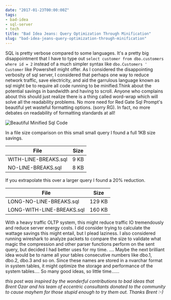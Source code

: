 ```yaml
---
date: "2017-01-23T00:00:00Z"
tags:
- bad-idea
- sql-server
- tech
title: "Bad Idea Jeans: Query Optimization Through Minification"
slug: "bad-idea-jeans-query-optimization-through-minification"
---
```


SQL is pretty verbose compared to some languages. It's a pretty big disappointment that I have to type out `select customer from dbo.customers where id = 2` instead of a much simpler syntax like `dbo.Customers ' Customer` like Powershell might offer. As I considered the disappointing verbosity of sql server, I considered that perhaps one way to reduce network traffic, save electricity, and aid the garrulous language known as sql might be to require all code running to be minified.Think about the potential savings in bandwidth and having to scroll. Anyone who complains about this should just realize there is a thing called word-wrap which will solve all the readability problems. No more need for Red Gate Sql Prompt's beautiful yet wasteful formatting options. (sorry RG). In fact, no more debates on readability of formatting standards at all!

![Beautiful Minified Sql Code](/images/SNAG_Program-0005.png)

In a file size comparison on this small small query I found a full 1KB size savings.

|         File         | Size |
| -------------------- | ---- |
| WITH-LINE-BREAKS.sql | 9 KB |
| NO-LINE-BREAKS.sql   | 8 KB |

If you extrapolate this over a larger query I found a 20% reduction.

|           File            |  Size  |
| ------------------------- | ------ |
| LONG-NO-LINE-BREAKS.sql   | 129 KB |
| LONG-WITH-LINE-BREAKS.sql | 160 KB |

With a heavy traffic OLTP system, this might reduce traffic IO tremendously and reduce server energy costs. I did consider trying to calculate the wattage savings this might entail, but I plead laziness. I also considered running wireshark to analyze packets to compare the size to validate what magic the compression and other parser functions perform on the sent query, but decided I had better uses for my time. .... Maybe the next brilliant idea would be to name all your tables consecutive numbers like dbo.1, dbo.2, dbo.3 and so on. Since these names are stored in a nvarchar format in system tables, it might optimize the storage and performance of the system tables.... So many good ideas, so little time......

_this post was inspired by the wonderful contributions to bad ideas that Brent Ozar and his team of eccentric consultants donated to the community to cause mayhem for those stupid enough to try them out. Thanks Brent :-)_
